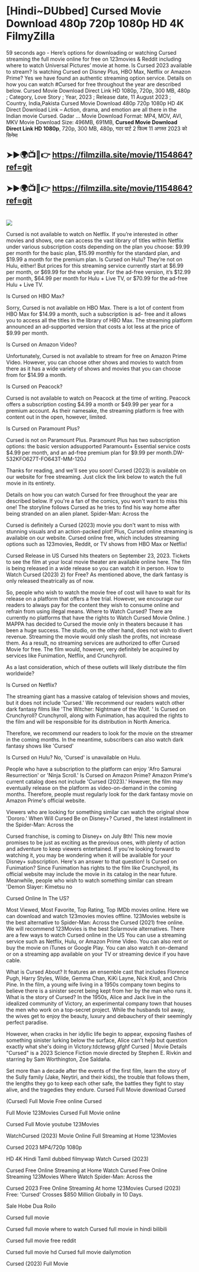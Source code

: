 # [Hindi~DUbbed] Cursed Movie Download 480p 720p 1080p HD 4K FilmyZilla


59 seconds ago - Here’s options for downloading or watching Cursed streaming the full movie online for free on 123movies & Reddit including where to watch Universal Pictures’ movie at home. Is Cursed 2023 available to stream? Is watching Cursed on Disney Plus, HBO Max, Netflix or Amazon Prime? Yes we have found an authentic streaming option service. Details on how you can watch #Cursed for free throughout the year are described below. Cursed Movie Download Direct Link HD 1080p, 720p, 300 MB, 480p ; Category, Love Story ; Year, 2023 ; Release date, 11 August 2023 ; Country, India,Pakista Cursed Movie Download 480p 720p 1080p HD 4K Direct Download Link – Action, drama, and emotion are all there in the Indian movie Cursed. Gadar ...
Movie Download Format: MP4, MOV, AVI, MKV
Movie Download Size: 496MB, 691MB, **Cursed Movie Download Direct Link HD 1080p**, 720p, 300 MB, 480p, गदर पार्ट 2 फिल्म 11 अगस्त 2023 को सिनेमा

## ➤►🌍📺📱👉   https://filmzilla.site/movie/1154864?ref=git

## ➤►🌍📺📱👉   https://filmzilla.site/movie/1154864?ref=git

#

<img src="https://image.tmdb.org/t/p/w780//3bqfwYl2wZSHxLjnVaTgXoZKQ8M.jpg" />

Cursed is not available to watch on Netflix. If you’re interested in other movies and shows, one can access the vast library of titles within Netflix under various subscription costs depending on the plan you choose: $9.99 per month for the basic plan, $15.99 monthly for the standard plan, and $19.99 a month for the premium plan. Is Cursed on Hulu? They’re not on Hulu, either! But prices for this streaming service currently start at $6.99 per month, or $69.99 for the whole year. For the ad-free version, it’s $12.99 per month, $64.99 per month for Hulu + Live TV, or $70.99 for the ad-free Hulu + Live TV.

Is Cursed on HBO Max?

Sorry, Cursed is not available on HBO Max. There is a lot of content from HBO Max for $14.99 a month, such a subscription is ad- free and it allows you to access all the titles in the library of HBO Max. The streaming platform announced an ad-supported version that costs a lot less at the price of $9.99 per month.

Is Cursed on Amazon Video?

Unfortunately, Cursed is not available to stream for free on Amazon Prime Video. However, you can choose other shows and movies to watch from there as it has a wide variety of shows and movies that you can choose from for $14.99 a month.

Is Cursed on Peacock?

Cursed is not available to watch on Peacock at the time of writing. Peacock offers a subscription costing $4.99 a month or $49.99 per year for a premium account. As their namesake, the streaming platform is free with content out in the open, however, limited.

Is Cursed on Paramount Plus?

Cursed is not on Paramount Plus. Paramount Plus has two subscription options: the basic version adsupported Paramount+ Essential service costs $4.99 per month, and an ad-free premium plan for $9.99 per month.DW-532KFO627T-FO643T-MM-120J

Thanks for reading, and we'll see you soon! Cursed (2023) is available on our website for free streaming. Just click the link below to watch the full movie in its entirety.

Details on how you can watch Cursed for free throughout the year are described below. If you're a fan of the comics, you won't want to miss this one! The storyline follows Cursed as he tries to find his way home after being stranded on an alien planet. Spider-Man: Across the

Cursed is definitely a Cursed (2023) movie you don't want to miss with stunning visuals and an action-packed plot! Plus, Cursed online streaming is available on our website. Cursed online free, which includes streaming options such as 123movies, Reddit, or TV shows from HBO Max or Netflix!

Cursed Release in US Cursed hits theaters on September 23, 2023. Tickets to see the film at your local movie theater are available online here. The film is being released in a wide release so you can watch it in person. How to Watch Cursed (2023) 2) for Free? As mentioned above, the dark fantasy is only released theatrically as of now.

So, people who wish to watch the movie free of cost will have to wait for its release on a platform that offers a free trial. However, we encourage our readers to always pay for the content they wish to consume online and refrain from using illegal means. Where to Watch Cursed? There are currently no platforms that have the rights to Watch Cursed Movie Online. ) MAPPA has decided to Cursed the movie only in theaters because it has been a huge success. The studio, on the other hand, does not wish to divert revenue. Streaming the movie would only slash the profits, not increase them. As a result, no streaming services are authorized to offer Cursed Movie for free. The film would, however, very definitely be acquired by services like Funimation, Netflix, and Crunchyroll.

As a last consideration, which of these outlets will likely distribute the film worldwide?

Is Cursed on Netflix?

The streaming giant has a massive catalog of television shows and movies, but it does not include 'Cursed.' We recommend our readers watch other dark fantasy films like 'The Witcher: Nightmare of the Wolf. ' Is Cursed on Crunchyroll? Crunchyroll, along with Funimation, has acquired the rights to the film and will be responsible for its distribution in North America.

Therefore, we recommend our readers to look for the movie on the streamer in the coming months. In the meantime, subscribers can also watch dark fantasy shows like 'Cursed'

Is Cursed on Hulu? No, 'Cursed' is unavailable on Hulu.

People who have a subscription to the platform can enjoy 'Afro Samurai Resurrection' or 'Ninja Scroll.' Is Cursed on Amazon Prime? Amazon Prime's current catalog does not include 'Cursed (2023).' However, the film may eventually release on the platform as video-on-demand in the coming months. Therefore, people must regularly look for the dark fantasy movie on Amazon Prime's official website.

Viewers who are looking for something similar can watch the original show 'Dororo.' When Will Cursed Be on Disney+? Cursed , the latest installment in the Spider-Man: Across the

Cursed franchise, is coming to Disney+ on July 8th! This new movie promises to be just as exciting as the previous ones, with plenty of action and adventure to keep viewers entertained. If you're looking forward to watching it, you may be wondering when it will be available for your Disney+ subscription. Here's an answer to that question! Is Cursed on Funimation? Since Funimation has rights to the film like Crunchyroll, its official website may include the movie in its catalog in the near future. Meanwhile, people who wish to watch something similar can stream 'Demon Slayer: Kimetsu no

Cursed Online In The US?

Most Viewed, Most Favorite, Top Rating, Top IMDb movies online. Here we can download and watch 123movies movies offline. 123Movies website is the best alternative to Spider-Man: Across the Cursed (2021) free online. We will recommend 123Movies is the best Solarmovie alternatives. There are a few ways to watch Cursed online in the US You can use a streaming service such as Netflix, Hulu, or Amazon Prime Video. You can also rent or buy the movie on iTunes or Google Play. You can also watch it on-demand or on a streaming app available on your TV or streaming device if you have cable.

What is Cursed About? It features an ensemble cast that includes Florence Pugh, Harry Styles, Wilde, Gemma Chan, KiKi Layne, Nick Kroll, and Chris Pine. In the film, a young wife living in a 1950s company town begins to believe there is a sinister secret being kept from her by the man who runs it. What is the story of Cursed? In the 1950s, Alice and Jack live in the idealized community of Victory, an experimental company town that houses the men who work on a top-secret project. While the husbands toil away, the wives get to enjoy the beauty, luxury and debauchery of their seemingly perfect paradise.

However, when cracks in her idyllic life begin to appear, exposing flashes of something sinister lurking below the surface, Alice can't help but question exactly what she's doing in Victory.tdctewsg gfghf Cursed | Movie Details "Cursed" is a 2023 Science Fiction movie directed by Stephen E. Rivkin and starring by Sam Worthington, Zoe Saldaña.

Set more than a decade after the events of the first film, learn the story of the Sully family (Jake, Neytiri, and their kids), the trouble that follows them, the lengths they go to keep each other safe, the battles they fight to stay alive, and the tragedies they endure. Cursed Full Movie download Cursed

(Cursed) Full Movie Free online Cursed

Full Movie 123Movies Cursed Full Movie online

Cursed Full Movie youtube 123Movies

WatchCursed (2023) Movie Online Full Streaming at Home 123Movies

Cursed 2023 MP4/720p 1080p

HD 4K Hindi Tamil dubbed filmywap Watch Cursed (2023)

Cursed Free Online Streaming at Home Watch Cursed Free Online Streaming 123Movies Where Watch Spider-Man: Across the

Cursed 2023 Free Online Streaming At home 123Movies Cursed (2023) Free: 'Cursed' Crosses $850 Million Globally in 10 Days.

Sale Hobe Dua Roilo

Cursed full movie

Cursed full movie where to watch Cursed full movie in hindi bilibili

Cursed full movie free reddit

Cursed full movie hd Cursed full movie dailymotion

Cursed (2023) Full Movie